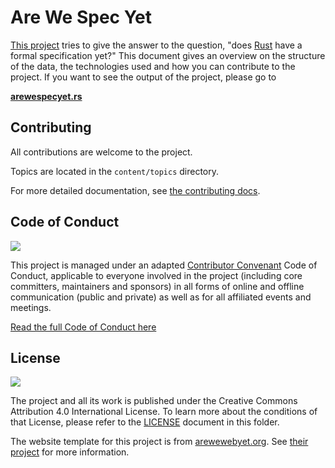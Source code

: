 # Are We Spec Yet

[This project](https://github.com/JoJoDeveloping/arewespecyet) tries to give the answer to the question, "does [Rust](http://rust-lang.org) have a formal specification yet?" This document gives an overview on the structure of the data, the technologies used and how you can contribute to the project. If you want to see the output of the project, please go to

**[arewespecyet.rs](http://www.arewespecyet.rs/)**

## Contributing

All contributions are welcome to the project.

Topics are located in the `content/topics` directory.

For more detailed documentation, see [the contributing docs](./CONTRIBUTING.md).

## Code of Conduct

![](https://img.shields.io/badge/Code_of_Conduct-Contributor_Covenant-green.svg?style=flat-square)

This project is managed under an adapted [Contributor Convenant](http://contributor-covenant.org/) Code of Conduct, applicable to everyone involved in the project (including core committers, maintainers and sponsors) in all forms of online and offline communication (public and private) as well as for all affiliated events and meetings.

[Read the full Code of Conduct here](./CODE_OF_CONDUCT.md)

## License

![](https://img.shields.io/github/license/JoJoDeveloping/arewespecyet.svg?style=flat-square)

The project and all its work is published under the Creative Commons Attribution 4.0 International License. To learn more about the conditions of that License, please refer to the [LICENSE](LICENSE) document in this folder.

The website template for this project is from [arewewebyet.org](https://arewewebyet.org). See [their project](https://github.com/rust-lang/arewewebyet/) for more information.

